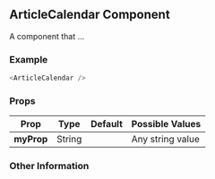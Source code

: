 ## ArticleCalendar Component
A component that ...

### Example

```js
<ArticleCalendar />
```

### Props

| Prop          | Type     | Default     | Possible Values
| ------------- | -------- | ----------- | ---------------------------------------------
| **myProp**    | String   |             | Any string value


### Other Information

